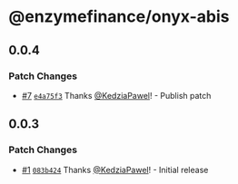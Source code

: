 # @enzymefinance/onyx-abis

## 0.0.4

### Patch Changes

- [#7](https://github.com/enzymefinance/onyx-sdk/pull/7) [`e4a75f3`](https://github.com/enzymefinance/onyx-sdk/commit/e4a75f39c73df3a0c345ca454898724e4b9f7c70) Thanks [@KedziaPawel](https://github.com/KedziaPawel)! - Publish patch

## 0.0.3

### Patch Changes

- [#1](https://github.com/enzymefinance/onyx-sdk/pull/1) [`083b424`](https://github.com/enzymefinance/onyx-sdk/commit/083b42448cc65c4c03d4bbcbbe37c282b0d2ab0b) Thanks [@KedziaPawel](https://github.com/KedziaPawel)! - Initial release

